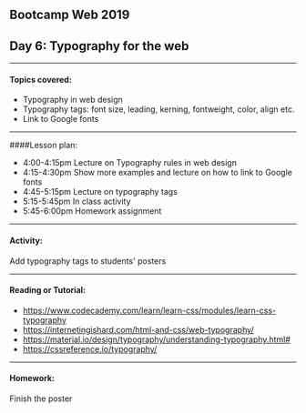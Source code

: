 ## Bootcamp Web 2019
## Day 6: Typography for the web

---
#### Topics covered: 
* Typography in web design
* Typography tags: font size, leading, kerning, fontweight, color, align etc.
* Link to Google fonts


---
####Lesson plan:
* 4:00-4:15pm Lecture on Typography rules in web design
* 4:15-4:30pm Show more examples and lecture on how to link to Google fonts 
* 4:45-5:15pm Lecture on typography tags
* 5:15-5:45pm In class activity
* 5:45-6:00pm Homework assignment

---
#### Activity:
Add typography tags to students' posters

---
#### Reading or Tutorial:
* https://www.codecademy.com/learn/learn-css/modules/learn-css-typography
* https://internetingishard.com/html-and-css/web-typography/
* https://material.io/design/typography/understanding-typography.html#
* https://cssreference.io/typography/

---
#### Homework:
Finish the poster
